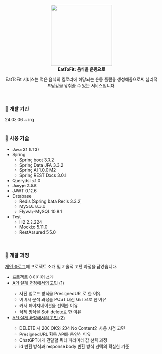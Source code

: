 <div align="center">
  <img src="https://github.com/user-attachments/assets/419eeb62-c629-4e2d-937b-7bd9a89c63a9" width="200px" height="200px">
  <br>
  <b>EatToFit: 음식을 운동으로</b>
  <br>
  <p>EatToFit 서비스는 먹은 음식의 칼로리에 해당되는 운동 플랜을 생성해줌으로써 심리적 부담감을 낮춰줄 수 있는 서비스입니다.</p>
</div>

<br>
<h3>🍔 개발 기간</h3>
24.08.06 ~ ing

<br>
<br>
<h3>🍔 사용 기술</h3>
<ul>
  <li>Java 21 (LTS)</li>
  <li>Spring
    <ul>
      <li>Spring boot 3.3.2</li>
      <li>Spring Data JPA 3.3.2</li>
      <li>Spring AI 1.0.0 M2</li>
      <li>Spring REST Docs 3.0.1</li>
    </ul>
  </li>
  <li>Querydsl 5.1.0</li>
  <li>Jasypt 3.0.5</li>
  <li>JJWT 0.12.6</li>
  <li>Database
    <ul>
      <li>Redis (Spring Data Redis 3.3.2)</li>
      <li>MySQL 8.3.0</li>
      <li>Flyway-MySQL 10.8.1</li>
    </ul>
  </li>
  <li>Test
    <ul>
      <li>H2 2.2.224</li>
      <li>Mockito 5.11.0</li>
      <li>RestAssured 5.5.0</li>
    </ul>
  </li>
</ul>

<br>
<h3>🍔 개발 과정</h3>
<a href="https://devwriter.tistory.com/category/%E2%9C%A8%20%ED%94%84%EB%A1%9C%EC%A0%9D%ED%8A%B8/EatToFit%20%5BF-Lab%5D">개인 블로그</a>에 프로젝트 소개 및 기술적 고민 과정을 담았습니다.
<br>
<ul>
  <li><a href="https://devwriter.tistory.com/52">프로젝트 아이디어 소개</a></li>
  <li><a href="https://devwriter.tistory.com/53">API 설계 과정에서의 고민 (1)</a></li>
    <ul>
      <li>사진 업로드 방식을 PresignedURL로 한 이유</li>
      <li>이미지 분석 과정을 POST 대신 GET으로 한 이유</li>
      <li>커서 페이지네이션을 선택한 이유</li>
      <li>삭제 방식을 Soft delete로 한 이유</li>
    </ul>
  <li><a href="https://devwriter.tistory.com/54">API 설계 과정에서의 고민 (2)</a></li>
    <ul>
      <li>DELETE 시 200 OK와 204 No Content의 사용 시점 고민</li>
      <li>PresignedURL 획득 API를 통일한 이유</li>
      <li>ChatGPT에게 전달할 쿼리 파라미터 값 선택 과정</li>
      <li>id 반환 방식과 response body 반환 방식 선택의 확실한 기준</li>
    </ul>
</ul>
